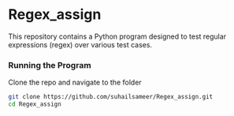 # Regex_assign

This repository contains a Python program designed to test regular expressions (regex) over various test cases.

### Running the Program
Clone the repo and navigate to the folder

   ```bash
   git clone https://github.com/suhailsameer/Regex_assign.git
   cd Regex_assign


